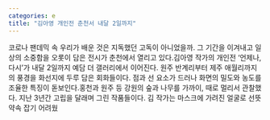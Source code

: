 ```yaml
---
categories: e
title: "김아영 개인전 춘천서 내달 2일까지"
---
```

코로나 팬데믹 속 우리가 배운 것은 지독했던 고독이 아니었을까. 그 기간을 이겨내고 일상의 소중함을 오롯이 담은 전시가 춘천에서 열리고 있다.김아영 작가의 개인전 ‘언제나, 다시’가 내달 2일까지 예담 더 갤러리에서 이어진다. 원주 반계리부터 제주 애월리까지의 풍경을 화선지에 두루 담은 회화들이다. 점과 선 요소가 드러나 화면의 밀도와 농도를 조율한 특징이 돋보인다.홍천과 원주 등 강원의 숲과 나무를 가까이, 때로 멀리서 관찰했다. 지난 3년간 고립을 달래며 그린 작품들이다. 김 작가는 마스크에 가려진 얼굴로 선뜻 약속 잡기 어려웠